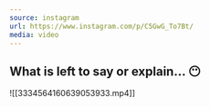 ```yaml
---
source: instagram
url: https://www.instagram.com/p/C5GwG_To7Bt/
media: video
---
```


## What is left to say or explain... 😶

![[3334564160639053933.mp4]]

